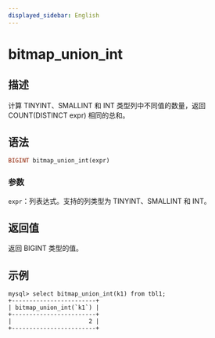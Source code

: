 ```yaml
---
displayed_sidebar: English
---
```


# bitmap_union_int

## 描述

计算 TINYINT、SMALLINT 和 INT 类型列中不同值的数量，返回 COUNT(DISTINCT expr) 相同的总和。

## 语法

```Haskell
BIGINT bitmap_union_int(expr)
```

### 参数

`expr`：列表达式。支持的列类型为 TINYINT、SMALLINT 和 INT。

## 返回值

返回 BIGINT 类型的值。

## 示例

```Plaintext
mysql> select bitmap_union_int(k1) from tbl1;
+------------------------+
| bitmap_union_int(`k1`) |
+------------------------+
|                      2 |
+------------------------+
```